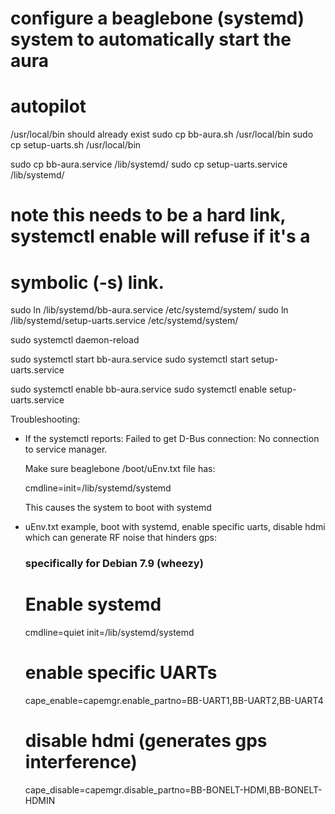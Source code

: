 # configure a beaglebone (systemd) system to automatically start the aura
# autopilot

/usr/local/bin should already exist
sudo cp bb-aura.sh /usr/local/bin
sudo cp setup-uarts.sh /usr/local/bin

sudo cp bb-aura.service /lib/systemd/
sudo cp setup-uarts.service /lib/systemd/

# note this needs to be a hard link, systemctl enable will refuse if it's a
# symbolic (-s) link.
sudo ln /lib/systemd/bb-aura.service /etc/systemd/system/
sudo ln /lib/systemd/setup-uarts.service /etc/systemd/system/

sudo systemctl daemon-reload

sudo systemctl start bb-aura.service
sudo systemctl start setup-uarts.service

sudo systemctl enable bb-aura.service
sudo systemctl enable setup-uarts.service

Troubleshooting:

- If the systemctl reports: Failed to get D-Bus connection: No connection to service manager.

  Make sure beaglebone /boot/uEnv.txt file has:

    cmdline=init=/lib/systemd/systemd

  This causes the system to boot with systemd

- uEnv.txt example, boot with systemd, enable specific uarts, disable hdmi
  which can generate RF noise that hinders gps:

  ### specifically for Debian 7.9 (wheezy)
  # Enable systemd
  cmdline=quiet init=/lib/systemd/systemd
  # enable specific UARTs
  cape_enable=capemgr.enable_partno=BB-UART1,BB-UART2,BB-UART4
  # disable hdmi (generates gps interference)
  cape_disable=capemgr.disable_partno=BB-BONELT-HDMI,BB-BONELT-HDMIN
